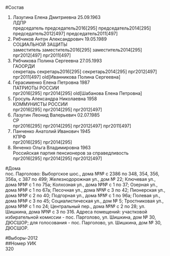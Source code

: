 #Состав  
1. Лазугина Елена Дмитриевна 25.09.1963  
    ЛДПР  
    председатель председатель2016[295] председатель2014[295] председатель2012[497] председатель2011[497]  
2. Рябчиков Антон Александрович 19.05.1989  
    СОЦИАЛЬНОЙ ЗАЩИТЫ  
    заместитель заместитель2016[295] заместитель2014[295] прг2012[497] прг2011[497]  
3. Рябчикова Полина Сергеевна 27.05.1993  
    ГАООРДИ  
    секретарь секретарь2016[295] секретарь2014[295] прг2012[497] прг2011[497] old[Иванникова Полина Сергеевна]  
4. Герасименко Елена Петровна 1987  
    ПАТРИОТЫ РОССИИ  
    прг2016[295] прг2014[295] old[Шабанова Елена Петровна]  
5. Гросуль Александра Николаевна 1958  
    КОММУНИСТЫ РОССИИ  
    прг2016[295] прг2014[295] прг2012[497]  
6. Лазугин Леонид Валерьевич 02.07.1985  
    СР  
    прг2016[295] прг2014[295] прг2012[497] прг2011[497]  
7. Панченко Анатолий Иванович 1945  
    КПРФ  
    прг2016[295] прг2014[295]  
8. Янченко Ольга Владимировна 1963  
    Российская партия пенсионеров за справедливость  
    прг2016[295] прг2014[295] прг2012[497]  
  
#Дома  
пос. Парголово: Выборгское шос., дома №№ с 2386 по 348, 354, 356, 356а, с 387 по 499; Железнодорожная ул., дом № 22; Ключевая ул., дома №№ с 1 по 75а; Колхозная ул., дома №№ с 1 по 37; Озерная ул., дома №№ с 1 по 67а; Песочная ул., дома №№ с 3 по 42; Пионерская ул., дома №№ с 2 по 40; Подгорная ул., дома №№ с 1 по 96а; Полевая ул., дома №№ с 3 по 45; Социалистическая ул., дом № 5; Тростниковая ул., дома №№ с 1 по 24; Центральный пер., дома №№ с 2 по 28; ул. Шишкина, дома №№ с 3 по 316. Адреса помещений: участковой избирательной комиссии - пос. Парголово, ул. Шишкина, дом № 30, ДЮСШОР; для голосования - пос. Парголово, ул. Шишкина, дом № 30, ДЮСШОР.  
  
#Выборы-2012  
##Номер УИК  
320  

